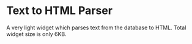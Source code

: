 # Text to HTML Parser

A very light widget which parses text from the database to HTML. Total widget size is only 6KB.

